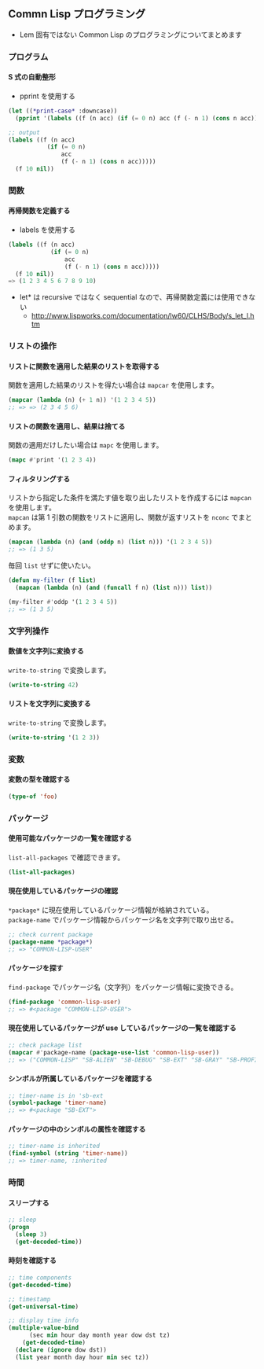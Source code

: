 ## Commn Lisp プログラミング
- Lem 固有ではない Common Lisp のプログラミングについてまとめます

### プログラム

#### S 式の自動整形

- pprint を使用する
````lisp
(let ((*print-case* :downcase)) 
  (pprint '(labels ((f (n acc) (if (= 0 n) acc (f (- n 1) (cons n acc))))) (f 10 nil))))

;; output
(labels ((f (n acc)
           (if (= 0 n)
               acc
               (f (- n 1) (cons n acc)))))
  (f 10 nil))
````

### 関数

#### 再帰関数を定義する

- labels を使用する
````lisp
(labels ((f (n acc) 
            (if (= 0 n) 
                acc 
                (f (- n 1) (cons n acc))))) 
  (f 10 nil)) 
=> (1 2 3 4 5 6 7 8 9 10)
````

- let* は recursive ではなく sequential なので、再帰関数定義には使用できない
  - http://www.lispworks.com/documentation/lw60/CLHS/Body/s_let_l.htm

### リストの操作

#### リストに関数を適用した結果のリストを取得する

関数を適用した結果のリストを得たい場合は `mapcar` を使用します。

````lisp
(mapcar (lambda (n) (+ 1 n)) '(1 2 3 4 5))
;; => => (2 3 4 5 6)
````

#### リストの関数を適用し、結果は捨てる

関数の適用だけしたい場合は `mapc` を使用します。

````lisp
(mapc #'print '(1 2 3 4))
````

#### フィルタリングする

リストから指定した条件を満たす値を取り出したリストを作成するには `mapcan` を使用します。  
`mapcan` は第 1 引数の関数をリストに適用し、関数が返すリストを `nconc` でまとめます。

````lisp
(mapcan (lambda (n) (and (oddp n) (list n))) '(1 2 3 4 5))
;; => (1 3 5)
````

毎回 `list` せずに使いたい。

````lisp
(defun my-filter (f list)
  (mapcan (lambda (n) (and (funcall f n) (list n))) list))

(my-filter #'oddp '(1 2 3 4 5))
;; => (1 3 5)
````

### 文字列操作

#### 数値を文字列に変換する

`write-to-string` で変換します。

````lisp
(write-to-string 42)
````

#### リストを文字列に変換する

`write-to-string` で変換します。

````lisp
(write-to-string '(1 2 3))
````

### 変数

#### 変数の型を確認する

````lisp
(type-of 'foo)
````

### パッケージ

#### 使用可能なパッケージの一覧を確認する

`list-all-packages` で確認できます。

````lisp
(list-all-packages)
````

#### 現在使用しているパッケージの確認

`*package*` に現在使用しているパッケージ情報が格納されている。  
`package-name` でパッケージ情報からパッケージ名を文字列で取り出せる。

````lisp
;; check current package
(package-name *package*)
;; => "COMMON-LISP-USER"
````

#### パッケージを探す

`find-package` でパッケージ名（文字列）をパッケージ情報に変換できる。

````lisp
(find-package 'common-lisp-user)
;; => #<package "COMMON-LISP-USER">
````

#### 現在使用しているパッケージが use しているパッケージの一覧を確認する

````lisp
;; check package list
(mapcar #'package-name (package-use-list 'common-lisp-user))
;; => ("COMMON-LISP" "SB-ALIEN" "SB-DEBUG" "SB-EXT" "SB-GRAY" "SB-PROFILE")
````

#### シンボルが所属しているパッケージを確認する

````lisp
;; timer-name is in 'sb-ext
(symbol-package 'timer-name)
;; => #<package "SB-EXT">
````

#### パッケージの中のシンボルの属性を確認する

````lisp
;; timer-name is inherited
(find-symbol (string 'timer-name))
;; => timer-name, :inherited
````

### 時間

#### スリープする

````lisp
;; sleep
(progn
  (sleep 3)
  (get-decoded-time))
````

#### 時刻を確認する

````lisp
;; time components
(get-decoded-time)

;; timestamp
(get-universal-time)

;; display time info
(multiple-value-bind
      (sec min hour day month year dow dst tz)
    (get-decoded-time)
  (declare (ignore dow dst))
  (list year month day hour min sec tz))
````